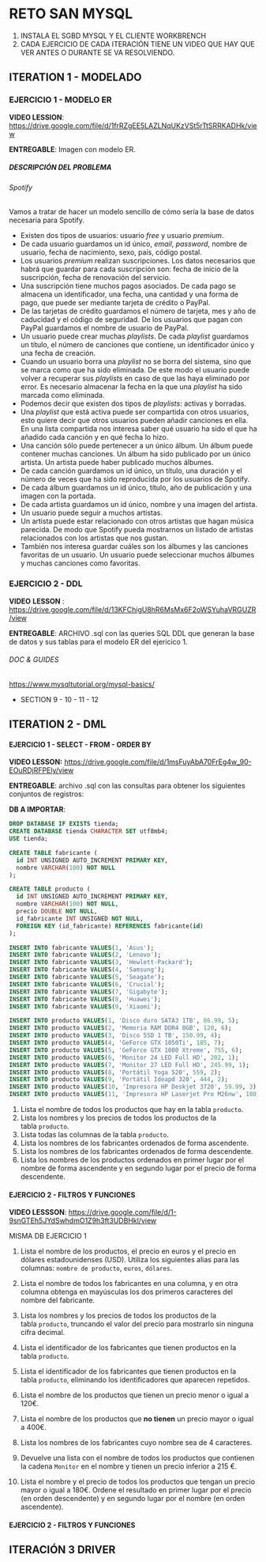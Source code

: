 # RETO SAN MYSQL

1. INSTALA EL SGBD MYSQL Y EL CLIENTE WORKBRENCH
2. CADA EJERCICIO DE CADA ITERACIÓN TIENE UN VIDEO QUE HAY QUE VER ANTES O DURANTE SE VA RESOLVIENDO.

## ITERATION 1 - MODELADO

### EJERCICIO 1 - MODELO ER

**VIDEO LESSION**: https://drive.google.com/file/d/1frRZgEE5LAZLNqUKzVSt5rTtSRRKADHk/view

**ENTREGABLE**: Imagen con modelo ER.

##### DESCRIPCIÓN DEL PROBLEMA

###### Spotify

Vamos a tratar de hacer un modelo sencillo de cómo sería la base de datos necesaria para Spotify.

- Existen dos tipos de usuarios: usuario *free* y usuario *premium*.
- De cada usuario guardamos un id único, *email*, *password*, nombre de usuario, fecha de nacimiento, sexo, país, código postal.
- Los usuarios *premium* realizan suscripciones. Los datos necesarios que habrá que guardar para cada suscripción son: fecha de inicio de la suscripción, fecha de renovación del servicio.
- Una suscripción tiene muchos pagos asociados. De cada pago se almacena un identificador, una fecha, una cantidad y una forma de pago, que puede ser mediante tarjeta de crédito o PayPal.
- De las tarjetas de crédito guardamos el número de tarjeta, mes y año de caducidad y el código de seguridad. De los usuarios que pagan con PayPal guardamos el nombre de usuario de PayPal.
- Un usuario puede crear muchas *playlists*. De cada *playlist* guardamos un título, el número de canciones que contiene, un identificador único y una fecha de creación.
- Cuando un usuario borra una *playlist* no se borra del sistema, sino que se marca como que ha sido eliminada. De este modo el usuario puede volver a recuperar sus *playlists* en caso de que las haya eliminado por error. Es necesario almacenar la fecha en la que una *playlist* ha sido marcada como eliminada.
- Podemos decir que existen dos tipos de *playlists*: activas y borradas.
- Una *playlist* que está activa puede ser compartida con otros usuarios, esto quiere decir que otros usuarios pueden añadir  canciones en ella. En una lista compartida nos interesa saber qué usuario ha sido el que ha añadido cada canción y en qué fecha lo hizo.
- Una canción sólo puede pertenecer a un único álbum. Un álbum puede contener muchas canciones. Un álbum ha sido publicado por un único artista. Un artista puede haber publicado muchos álbumes.
- De cada canción guardamos un id único, un título, una duración y el número de veces que ha sido reproducida por los usuarios de Spotify.
- De cada álbum guardamos un id único, título, año de publicación y una imagen con la portada.
- De cada artista guardamos un id único, nombre y una imagen del artista.
- Un usuario puede seguir a muchos artistas.
- Un artista puede estar relacionado con otros artistas que hagan música parecida. De modo que Spotify pueda mostrarnos un listado de artistas relacionados con los artistas que nos gustan.
- También nos interesa guardar cuáles son los álbumes y las canciones favoritas de un usuario. Un usuario puede seleccionar muchos álbumes y muchas canciones como favoritas. 

### EJERCICIO 2 - DDL

**VIDEO** **LESSON** : https://drive.google.com/file/d/13KFChigU8hR6MsMx6F2oWSYuhaVRGUZR/view

**ENTREGABLE**: ARCHIVO .sql con las queries SQL DDL que generan la base de datos y sus tablas para el modelo ER del ejericico 1.

###### DOC & GUIDES

https://www.mysqltutorial.org/mysql-basics/

- SECTION 9 - 10 - 11 - 12

## ITERATION 2 - DML

#### EJERCICIO 1 - SELECT - FROM - ORDER BY

**VIDEO LESSON:** https://drive.google.com/file/d/1msFuyAbA70FrEg4w_90-EOuRDjRFPEly/view

**ENTREGABLE**: archivo .sql con las consultas para obtener los siguientes conjuntos de registros:

**DB A IMPORTAR**:

```sql
DROP DATABASE IF EXISTS tienda;
CREATE DATABASE tienda CHARACTER SET utf8mb4;
USE tienda;

CREATE TABLE fabricante (
  id INT UNSIGNED AUTO_INCREMENT PRIMARY KEY,
  nombre VARCHAR(100) NOT NULL
);

CREATE TABLE producto (
  id INT UNSIGNED AUTO_INCREMENT PRIMARY KEY,
  nombre VARCHAR(100) NOT NULL,
  precio DOUBLE NOT NULL,
  id_fabricante INT UNSIGNED NOT NULL,
  FOREIGN KEY (id_fabricante) REFERENCES fabricante(id)
);

INSERT INTO fabricante VALUES(1, 'Asus');
INSERT INTO fabricante VALUES(2, 'Lenovo');
INSERT INTO fabricante VALUES(3, 'Hewlett-Packard');
INSERT INTO fabricante VALUES(4, 'Samsung');
INSERT INTO fabricante VALUES(5, 'Seagate');
INSERT INTO fabricante VALUES(6, 'Crucial');
INSERT INTO fabricante VALUES(7, 'Gigabyte');
INSERT INTO fabricante VALUES(8, 'Huawei');
INSERT INTO fabricante VALUES(9, 'Xiaomi');

INSERT INTO producto VALUES(1, 'Disco duro SATA3 1TB', 86.99, 5);
INSERT INTO producto VALUES(2, 'Memoria RAM DDR4 8GB', 120, 6);
INSERT INTO producto VALUES(3, 'Disco SSD 1 TB', 150.99, 4);
INSERT INTO producto VALUES(4, 'GeForce GTX 1050Ti', 185, 7);
INSERT INTO producto VALUES(5, 'GeForce GTX 1080 Xtreme', 755, 6);
INSERT INTO producto VALUES(6, 'Monitor 24 LED Full HD', 202, 1);
INSERT INTO producto VALUES(7, 'Monitor 27 LED Full HD', 245.99, 1);
INSERT INTO producto VALUES(8, 'Portátil Yoga 520', 559, 2);
INSERT INTO producto VALUES(9, 'Portátil Ideapd 320', 444, 2);
INSERT INTO producto VALUES(10, 'Impresora HP Deskjet 3720', 59.99, 3);
INSERT INTO producto VALUES(11, 'Impresora HP Laserjet Pro M26nw', 180, 3);
```

1. Lista el nombre de todos los productos que hay en la tabla `producto`.
2. Lista los nombres y los precios de todos los productos de la tabla `producto`.
3. Lista todas las columnas de la tabla `producto`.
4. Lista los nombres de los fabricantes ordenados de forma ascendente.
5. Lista los nombres de los fabricantes ordenados de forma descendente.
6. Lista los nombres de los productos ordenados en primer lugar por el nombre de forma ascendente y en segundo lugar por el precio de forma descendente.

#### EJERCICIO 2 - FILTROS Y FUNCIONES

**VIDEO LESSSON**: https://drive.google.com/file/d/1-9snGTEh5JYdSwhdmO1Z9h3ft3UDBHkl/view

MISMA DB EJERCICIO 1

1. Lista el nombre de los productos, el precio en euros y el precio en dólares estadounidenses (USD). Utiliza los siguientes alias para las columnas: `nombre de producto`, `euros`, `dólares`.
2. Lista el nombre de todos los fabricantes en una columna, y en otra columna obtenga en mayúsculas los dos primeros caracteres del nombre del fabricante.
3. Lista los nombres y los precios de todos los productos de la tabla `producto`, truncando el valor del precio para mostrarlo sin ninguna cifra decimal.
4. Lista el identificador de los fabricantes que tienen productos en la tabla `producto`.

5. Lista el identificador de los fabricantes que tienen productos en la tabla `producto`, eliminando los identificadores que aparecen repetidos.

6. Lista el nombre de los productos que tienen un precio menor o igual a 120€.
7. Lista el nombre de los productos que **no tienen** un precio mayor o igual a 400€.
8. Lista los nombres de los fabricantes cuyo nombre sea de 4 caracteres.

9. Devuelve una lista con el nombre de todos los productos que contienen la cadena `Monitor` en el nombre y tienen un precio inferior a 215 €.
10. Lista el nombre y el precio de todos los productos que tengan un precio mayor o igual a 180€. Ordene el resultado en primer lugar por el precio (en orden descendente) y en segundo lugar por el nombre (en orden ascendente).

#### EJERCICIO 2 - FILTROS Y FUNCIONES

## ITERACIÓN 3 DRIVER
